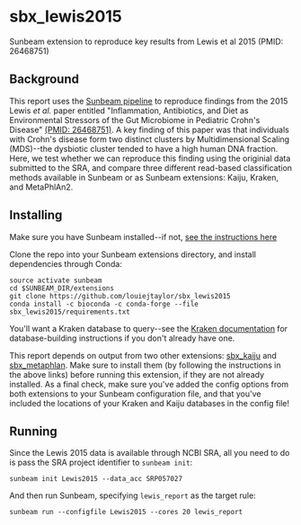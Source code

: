 # sbx_lewis2015
Sunbeam extension to reproduce key results from Lewis et al 2015 (PMID: 26468751)

## Background

This report uses the [Sunbeam pipeline](https://github.com/sunbeam-labs/sunbeam) to reproduce findings from the 2015 Lewis *et al.* paper entitled "Inflammation, Antibiotics, and Diet as Environmental Stressors of the Gut Microbiome in Pediatric Crohn's Disease" [(PMID: 26468751)](https://www.ncbi.nlm.nih.gov/pubmed/26468751). A key finding of this paper was that individuals with Crohn's disease form two distinct clusters by Multidimensional Scaling (MDS)--the dysbiotic cluster tended to have a high human DNA fraction. Here, we test whether we can reproduce this finding using the originial data submitted to the SRA, and compare three different read-based classification methods available in Sunbeam or as Sunbeam extensions: Kaiju, Kraken, and MetaPhlAn2.

## Installing

Make sure you have Sunbeam installed--if not, [see the instructions here](https://sunbeam.readthedocs.io/en/latest/quickstart.html)

Clone the repo into your Sunbeam extensions directory, and install dependencies through Conda:

    source activate sunbeam
    cd $SUNBEAM_DIR/extensions
    git clone https://github.com/louiejtaylor/sbx_lewis2015
    conda install -c bioconda -c conda-forge --file sbx_lewis2015/requirements.txt

You'll want a Kraken database to query--see the [Kraken documentation](http://ccb.jhu.edu/software/kraken/MANUAL.html#kraken-databases) for database-building instructions if you don't already have one.

This report depends on output from two other extensions: [sbx_kaiju](https://github.com/sunbeam-labs/sbx_kaiju) and [sbx_metaphlan](https://github.com/sunbeam-labs/sbx_metaphlan/). Make sure to install them (by following the instructions in the above links) before running this extension, if they are not already installed. As a final check, make sure you've added the config options from both extensions to your Sunbeam configuration file, and that you've included the locations of your Kraken and Kaiju databases in the config file!

## Running

Since the Lewis 2015 data is available through NCBI SRA, all you need to do is pass the SRA project identifier to `sunbeam init`:

    sunbeam init Lewis2015 --data_acc SRP057027
    
And then run Sunbeam, specifying `lewis_report` as the target rule:

    sunbeam run --configfile Lewis2015 --cores 20 lewis_report
    
